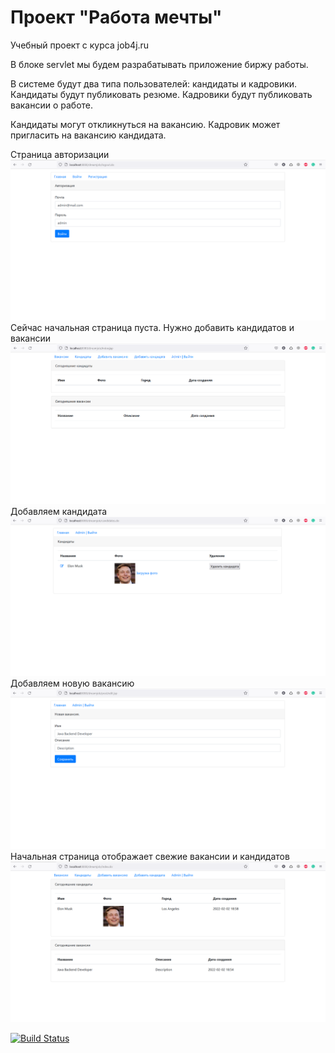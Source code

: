 # Проект "Работа мечты"

Учебный проект с курса job4j.ru

В блоке servlet мы будем разрабатывать приложение биржу работы.

В системе будут два типа пользователей: кандидаты и кадровики. Кандидаты будут публиковать резюме. Кадровики будут публиковать вакансии о работе.

Кандидаты могут откликнуться на вакансию. Кадровик может пригласить на вакансию кандидата.

Страница авторизации
![alt text](https://github.com/KarnaukhovKirill/job4j_dreamjob/blob/js/src/img/1_Auto.png)
Сейчас начальная страница пуста. Нужно добавить кандидатов и вакансии
![alt text](https://github.com/KarnaukhovKirill/job4j_dreamjob/blob/js/src/img/2_index_empty.png)
Добавляем кандидата
![alt text](https://github.com/KarnaukhovKirill/job4j_dreamjob/blob/js/src/img/3_Candidates.png)
Добавляем новую вакансию
![alt text](https://github.com/KarnaukhovKirill/job4j_dreamjob/blob/js/src/img/4_new_vacancy.png)
Начальная страница отображает свежие вакансии и кандидатов
![alt text](https://github.com/KarnaukhovKirill/job4j_dreamjob/blob/js/src/img/5_index_final.png)


[![Build Status](https://app.travis-ci.com/KarnaukhovKirill/job4j_dreamjob.svg?branch=main)](https://app.travis-ci.com/KarnaukhovKirill/job4j_dreamjob)